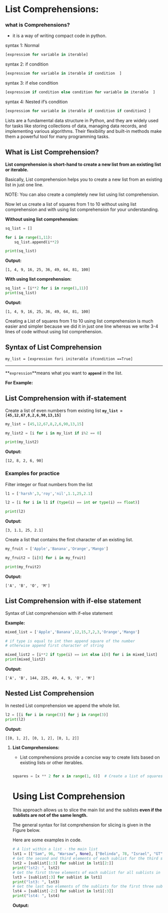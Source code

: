 # List **Comprehensions:**

### what is Comprehensions?

- it is a way of writing compact  code in python.

syntax 1: Normal

```python
[expressiom for variable in iterable]
```

syntax 2: if condition

```python
[expressiom for variable in iterable if condition  ]
```

syntax 3:  if else  condition

```python
[expressiom if condition else condition for variable in iterable  ]
```

syntax 4: Nested if’s  condition

```python
[expressiom for variable in iterable if condition if condition2 ]
```

Lists are a fundamental data structure in Python, and they are widely used for tasks like storing collections of data, managing data records, and implementing various algorithms. Their flexibility and built-in methods make them a powerful tool for many programming tasks.

## What is List Comprehension?

**List comprehension is short-hand to create a new list from an existing list or iterable.**

Basically, List comprehension helps you to create a new list from an existing list in just one line.

NOTE: You can also create a completely new list using list comprehension.

Now let us create a list of squares from 1 to 10 without using list comprehension and with using list comprehension for your understanding.

**Without using list comprehension:**

```python
sq_list = []

for i in range(1,11):
    sq_list.append(i**2)

print(sq_list)
```

**Output:**

```markup
[1, 4, 9, 16, 25, 36, 49, 64, 81, 100]
```

**With using list comprehension:**

```python
sq_list = [i**2 for i in range(1,11)]
print(sq_list)
```

**Output:**

```markup
[1, 4, 9, 16, 25, 36, 49, 64, 81, 100]
```

Creating a List of squares from 1 to 10 using list comprehension is much easier and simpler because we did it in just one line whereas we write 3-4 lines of code without using list comprehension.

## Syntax of List Comprehension

```
my_list = [expression fori initerable ifcondition ==True]
```

---

**`expression`**means what you want to **`append`** in the list.

**For Example:**



## List Comprehension with if-statement

Create a list of even numbers from existing list **`my_list = [45,12,67,8,2,6,90,13,15]`**

```python
my_list = [45,12,67,8,2,6,90,13,15]

my_list2 = [i for i in my_list if i%2 == 0]

print(my_list2)
```

**Output:**

```markup
[12, 8, 2, 6, 90]
```

### Examples for practice

Filter integer or float numbers from the list

```python
l1 = ['harsh',3,'roy','nil',1.1,25,2.1]

l2 = [i for i in l1 if (type(i) == int or type(i) == float)]

print(l2)
```

**Output:**

```markup
[3, 1.1, 25, 2.1]
```

Create a list that contains the first character of an existing list.

```python
my_fruit = ['Apple','Banana','Orange','Mango']

my_fruit2 = [i[0] for i in my_fruit]

print(my_fruit2)
```

**Output:**

```markup
['A', 'B', 'O', 'M']
```

## List Comprehension with if-else statement

Syntax of List comprehension with if-else statement


**Example:**

```python
mixed_list = ['Apple','Banana',12,15,7,2,3,'Orange','Mango']

# if type is equal to int then append square of the number
# otherwise append first character of string

mixed_list2 = [i**2 if type(i) == int else i[0] for i in mixed_list]
print(mixed_list2)
```

**Output:**

```markup
['A', 'B', 144, 225, 49, 4, 9, 'O', 'M']
```

## Nested List Comprehension

In nested List comprehension we append the whole list.

```python
l2 = [[i for i in range(3)] for j in range(3)]
print(l2)
```

**Output:**

```markup
[[0, 1, 2], [0, 1, 2], [0, 1, 2]]
```

1. **List Comprehensions:**
    - List comprehensions provide a concise way to create lists based on existing lists or other iterables.
    
    ```python
    
    squares = [x ** 2 for x in range(1, 6)]  # Create a list of squares
    
    ```
    
    # Using List Comprehension
    
    This approach allows us to slice the main list and the sublists **even if the sublists are not of the same length.**
    
    The general syntax for list comprehension for slicing is given in the Figure below.
    
 
    
    Here are some examples in code.
    
    ```python
    # A list within a list - the main list
    lst1 = [["Sam", 96, "Warsaw", None], ["Belinda", 78, "Israel", "GT"], ["Sally", 56, "SA", "SL"], ["Smith", 77, "Poland", "SZ"]]
    # Get the second and third elements of each sublist for the third sublist to the end
    lst2 = [sublist[1:3] for sublist in lst1[2:]]
    print("lst2: ", lst2)
    # Get the first three elements of each sublist for all sublists in the main list
    lst3 = [sublist[:3] for sublist in lst1]
    print("lst3: ", lst3)
    # Get the last two elements of the sublists for the first three sublists.
    lst4 = [sublist[-2:] for sublist in lst1[:3]]
    print("lst4: ", lst4)
    ```
    
    **Output:**
